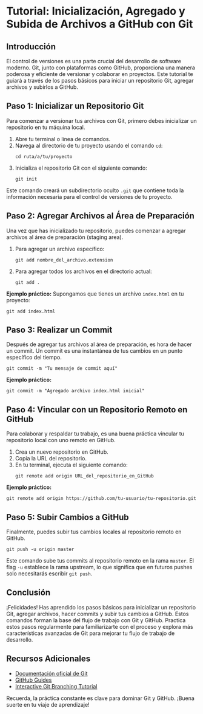 # Tutorial: Inicialización, Agregado y Subida de Archivos a GitHub con Git

## Introducción

El control de versiones es una parte crucial del desarrollo de software moderno. Git, junto con plataformas como GitHub, proporciona una manera poderosa y eficiente de versionar y colaborar en proyectos. Este tutorial te guiará a través de los pasos básicos para iniciar un repositorio Git, agregar archivos y subirlos a GitHub.

## Paso 1: Inicializar un Repositorio Git

Para comenzar a versionar tus archivos con Git, primero debes inicializar un repositorio en tu máquina local.

1. Abre tu terminal o línea de comandos.
2. Navega al directorio de tu proyecto usando el comando `cd`:
   ```
   cd ruta/a/tu/proyecto
   ```
3. Inicializa el repositorio Git con el siguiente comando:
   ```
   git init
   ```

Este comando creará un subdirectorio oculto `.git` que contiene toda la información necesaria para el control de versiones de tu proyecto.

## Paso 2: Agregar Archivos al Área de Preparación

Una vez que has inicializado tu repositorio, puedes comenzar a agregar archivos al área de preparación (staging area).

1. Para agregar un archivo específico:
   ```
   git add nombre_del_archivo.extension
   ```
2. Para agregar todos los archivos en el directorio actual:
   ```
   git add .
   ```

**Ejemplo práctico:**
Supongamos que tienes un archivo `index.html` en tu proyecto:
```
git add index.html
```

## Paso 3: Realizar un Commit

Después de agregar tus archivos al área de preparación, es hora de hacer un commit. Un commit es una instantánea de tus cambios en un punto específico del tiempo.

```
git commit -m "Tu mensaje de commit aquí"
```

**Ejemplo práctico:**
```
git commit -m "Agregado archivo index.html inicial"
```

## Paso 4: Vincular con un Repositorio Remoto en GitHub

Para colaborar y respaldar tu trabajo, es una buena práctica vincular tu repositorio local con uno remoto en GitHub.

1. Crea un nuevo repositorio en GitHub.
2. Copia la URL del repositorio.
3. En tu terminal, ejecuta el siguiente comando:
   ```
   git remote add origin URL_del_repositorio_en_GitHub
   ```

**Ejemplo práctico:**
```
git remote add origin https://github.com/tu-usuario/tu-repositorio.git
```

## Paso 5: Subir Cambios a GitHub

Finalmente, puedes subir tus cambios locales al repositorio remoto en GitHub.

```
git push -u origin master
```

Este comando sube tus commits al repositorio remoto en la rama `master`. El flag `-u` establece la rama upstream, lo que significa que en futuros pushes solo necesitarás escribir `git push`.

## Conclusión

¡Felicidades! Has aprendido los pasos básicos para inicializar un repositorio Git, agregar archivos, hacer commits y subir tus cambios a GitHub. Estos comandos forman la base del flujo de trabajo con Git y GitHub. Practica estos pasos regularmente para familiarizarte con el proceso y explora más características avanzadas de Git para mejorar tu flujo de trabajo de desarrollo.

## Recursos Adicionales

- [Documentación oficial de Git](https://git-scm.com/doc)
- [GitHub Guides](https://guides.github.com/)
- [Interactive Git Branching Tutorial](https://learngitbranching.js.org/)

Recuerda, la práctica constante es clave para dominar Git y GitHub. ¡Buena suerte en tu viaje de aprendizaje!